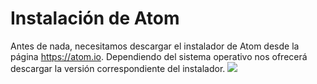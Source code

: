 # Instalación de Atom

Antes de nada, necesitamos descargar el instalador de Atom desde la página https://atom.io. Dependiendo del sistema operativo nos ofrecerá descargar la versión correspondiente del instalador.
![](https://flight-manual.atom.io/getting-started/images/mac-downloads.png)

